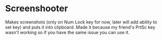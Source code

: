 # Screenshooter
Makes screenshots (only on Num Lock key for now, later will add ability to set key) and puts it into clipboard.
Made it because my friend's PrtSc key wasn't working so if you have the same issue you can use it.
